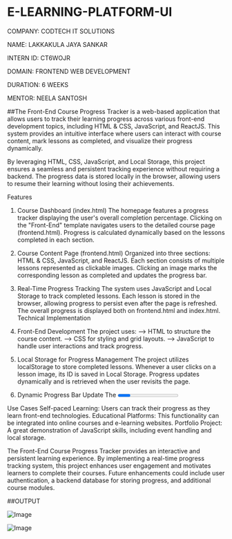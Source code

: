 # E-LEARNING-PLATFORM-UI

COMPANY: CODTECH IT SOLUTIONS

NAME: LAKKAKULA JAYA SANKAR

INTERN ID: CT6WOJR

DOMAIN: FRONTEND WEB DEVELOPMENT

DURATION: 6 WEEKS

MENTOR: NEELA SANTOSH

##The Front-End Course Progress Tracker is a web-based application that allows users to track their learning progress across various front-end development topics, including HTML & CSS, JavaScript, and ReactJS. This system provides an intuitive interface where users can interact with course content, mark lessons as completed, and visualize their progress dynamically.

By leveraging HTML, CSS, JavaScript, and Local Storage, this project ensures a seamless and persistent tracking experience without requiring a backend. The progress data is stored locally in the browser, allowing users to resume their learning without losing their achievements.

Features
1. Course Dashboard (index.html)
The homepage features a progress tracker displaying the user's overall completion percentage.
Clicking on the "Front-End" template navigates users to the detailed course page (frontend.html).
Progress is calculated dynamically based on the lessons completed in each section.
2. Course Content Page (frontend.html)
Organized into three sections: HTML & CSS, JavaScript, and ReactJS.
Each section consists of multiple lessons represented as clickable images.
Clicking an image marks the corresponding lesson as completed and updates the progress bar.
3. Real-Time Progress Tracking
The system uses JavaScript and Local Storage to track completed lessons.
Each lesson is stored in the browser, allowing progress to persist even after the page is refreshed.
The overall progress is displayed both on frontend.html and index.html.
Technical Implementation
1. Front-End Development
The project uses:
--> HTML to structure the course content.
--> CSS for styling and grid layouts.
--> JavaScript to handle user interactions and track progress.

2. Local Storage for Progress Management
The project utilizes localStorage to store completed lessons.
Whenever a user clicks on a lesson image, its ID is saved in Local Storage.
Progress updates dynamically and is retrieved when the user revisits the page.
3. Dynamic Progress Bar Update
The <progress> element reflects the percentage of lessons completed.
Each lesson is counted towards the overall completion percentage.
The progress is updated on both frontend.html (individual progress) and index.html (overall progress).
Workflow
   --> User visits index.html and sees the front-end course card with a progress bar.
   --> Clicking the card navigates to frontend.html, where lessons are displayed.
   --> User clicks on a lesson image, marking it as complete.
   --> The progress bar updates in real-time, and data is saved using localStorage.
   --> When the user returns to index.html, the overall progress is calculated and displayed.

Use Cases
Self-paced Learning: Users can track their progress as they learn front-end technologies.
Educational Platforms: This functionality can be integrated into online courses and e-learning websites.
Portfolio Project: A great demonstration of JavaScript skills, including event handling and local storage.

The Front-End Course Progress Tracker provides an interactive and persistent learning experience. By implementing a real-time progress tracking system, this project enhances user engagement and motivates learners to complete their courses. Future enhancements could include user authentication, a backend database for storing progress, and additional course modules. 

##OUTPUT

![Image](https://github.com/user-attachments/assets/941d5f88-7cbe-4a73-a4ab-55bb7468c77f)

![Image](https://github.com/user-attachments/assets/eb3b08e7-6840-49be-8c46-113f1522badb)
